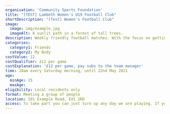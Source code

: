```yaml
---
organisation: 'Community Sports Foundation'
title: "[TEST] Lambeth Women's U19 Football Club"
shortDescription: "[Test] Women's Football Club"
image:
  image: img/example.jpg
  imageAlt: A sunlit path in a forest of tall trees.
description: Weekly friendly football matches. With the focus on getting healthy and making new friends. You can start anytime. Everyone gets a chance to play. Wear comfortable clothes and shoes you don't mind getting muddy.
categories:
  category1: Friends
  category2: My Body
costValue: 12
costQualifier: £12 per game
costExplanation: '£12 per game, pay subs to the team manager'
time: 10am every Saturday morning, until 22nd May 2021
age:
  minAge: 15
  maxAge:
eligibility: Local residents only
format: Meeting a group of people
location: 101 Example Road, EX1 2RD
access: To take part you can just turn up any day we are playing. If you are new turn up a 10 minutes earlier. You will have some forms to fill in with you name and in case of emergency contact.
---
```

